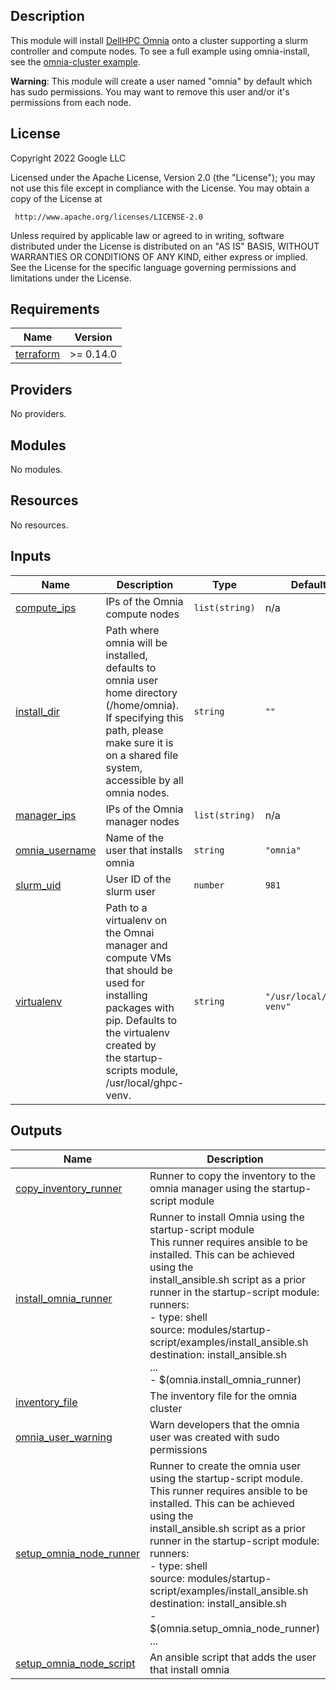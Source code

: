 ## Description

This module will install [DellHPC Omnia](https://github.com/dellhpc/omnia)
onto a cluster supporting a slurm controller and compute nodes. To see a full
example using omnia-install, see the
[omnia-cluster example](../../../community/examples/omnia-cluster.yaml).

**Warning**: This module will create a user named "omnia" by default which has
sudo permissions. You may want to remove this user and/or it's permissions from
each node.

## License

<!-- BEGINNING OF PRE-COMMIT-TERRAFORM DOCS HOOK -->
Copyright 2022 Google LLC

Licensed under the Apache License, Version 2.0 (the "License");
you may not use this file except in compliance with the License.
You may obtain a copy of the License at

     http://www.apache.org/licenses/LICENSE-2.0

Unless required by applicable law or agreed to in writing, software
distributed under the License is distributed on an "AS IS" BASIS,
WITHOUT WARRANTIES OR CONDITIONS OF ANY KIND, either express or implied.
See the License for the specific language governing permissions and
limitations under the License.

## Requirements

| Name | Version |
|------|---------|
| <a name="requirement_terraform"></a> [terraform](#requirement\_terraform) | >= 0.14.0 |

## Providers

No providers.

## Modules

No modules.

## Resources

No resources.

## Inputs

| Name | Description | Type | Default | Required |
|------|-------------|------|---------|:--------:|
| <a name="input_compute_ips"></a> [compute\_ips](#input\_compute\_ips) | IPs of the Omnia compute nodes | `list(string)` | n/a | yes |
| <a name="input_install_dir"></a> [install\_dir](#input\_install\_dir) | Path where omnia will be installed, defaults to omnia user home directory (/home/omnia).<br>If specifying this path, please make sure it is on a shared file system, accessible by all omnia nodes. | `string` | `""` | no |
| <a name="input_manager_ips"></a> [manager\_ips](#input\_manager\_ips) | IPs of the Omnia manager nodes | `list(string)` | n/a | yes |
| <a name="input_omnia_username"></a> [omnia\_username](#input\_omnia\_username) | Name of the user that installs omnia | `string` | `"omnia"` | no |
| <a name="input_slurm_uid"></a> [slurm\_uid](#input\_slurm\_uid) | User ID of the slurm user | `number` | `981` | no |
| <a name="input_virtualenv"></a> [virtualenv](#input\_virtualenv) | Path to a virtualenv on the Omnai manager and compute VMs that should be<br>used for installing packages with pip. Defaults to the virtualenv created by<br>the startup-scripts module, /usr/local/ghpc-venv. | `string` | `"/usr/local/ghpc-venv"` | no |

## Outputs

| Name | Description |
|------|-------------|
| <a name="output_copy_inventory_runner"></a> [copy\_inventory\_runner](#output\_copy\_inventory\_runner) | Runner to copy the inventory to the omnia manager using the startup-script module |
| <a name="output_install_omnia_runner"></a> [install\_omnia\_runner](#output\_install\_omnia\_runner) | Runner to install Omnia using the startup-script module<br>This runner requires ansible to be installed. This can be achieved using the<br>install\_ansible.sh script as a prior runner in the startup-script module:<br>runners:<br>- type: shell<br>  source: modules/startup-script/examples/install\_ansible.sh<br>  destination: install\_ansible.sh<br>...<br>- $(omnia.install\_omnia\_runner) |
| <a name="output_inventory_file"></a> [inventory\_file](#output\_inventory\_file) | The inventory file for the omnia cluster |
| <a name="output_omnia_user_warning"></a> [omnia\_user\_warning](#output\_omnia\_user\_warning) | Warn developers that the omnia user was created with sudo permissions |
| <a name="output_setup_omnia_node_runner"></a> [setup\_omnia\_node\_runner](#output\_setup\_omnia\_node\_runner) | Runner to create the omnia user using the startup-script module.<br>This runner requires ansible to be installed. This can be achieved using the<br>install\_ansible.sh script as a prior runner in the startup-script module:<br>runners:<br>- type: shell<br>  source: modules/startup-script/examples/install\_ansible.sh<br>  destination: install\_ansible.sh<br>- $(omnia.setup\_omnia\_node\_runner)<br>... |
| <a name="output_setup_omnia_node_script"></a> [setup\_omnia\_node\_script](#output\_setup\_omnia\_node\_script) | An ansible script that adds the user that install omnia |
<!-- END OF PRE-COMMIT-TERRAFORM DOCS HOOK -->

